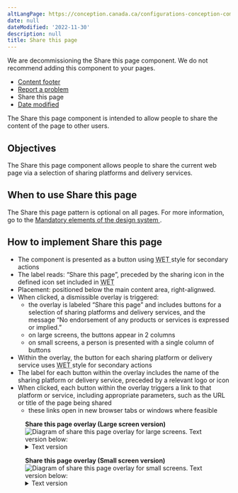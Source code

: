 ```yaml
---
altLangPage: https://conception.canada.ca/configurations-conception-communes/partagez-page.html
date: null
dateModified: '2022-11-30'
description: null
title: Share this page
---
```



<div>
<section class="alert alert-warning">
  <p>We are decommissioning the Share this page component. We do not recommend adding this component to your pages.</p>
</section>
  <div class="gc-stp-stp">
   <div class="row">
    <ul class="toc lst-spcd col-md-12">
     <li class="col-md-4 col-sm-6">
      <a class="list-group-item" href="site-footer-content.html">
       Content footer
      </a>
     </li>
     <li class="col-md-4 col-sm-6">
      <a class="list-group-item" href="report-problem.html">
       Report a problem
      </a>
     </li>
     <li class="col-md-4 col-sm-6">
      <a class="list-group-item active">
       Share this page
      </a>
     </li>
     <li class="col-md-4 col-sm-6">
      <a class="list-group-item" href="date-modified.html">
       Date modified
      </a>
     </li>
    </ul>
   </div>
  </div>
  <section>
   <p>
    The Share this page component is intended to allow people to share the content of the page to other users.
   </p>
   <section>
    <h2>
     Objectives
    </h2>
    <p>
     The Share this page component allows people to share the current web page via a selection of sharing platforms
			and delivery services.
    </p>
   </section>
   <section>
    <h2>
     When to use Share this page
    </h2>
    <p>
     The Share this page pattern is optional on all pages. For more information, go to the
     <a href="{{ site.url }}/architecture/mandatory-elements.html#header-footer">
      Mandatory
				elements of the design system
     </a>
     .
    </p>
   </section>
   <section>
    <h2>
     How to implement Share this page
    </h2>
    <ul>
     <li>
      The component is presented as a button using
      <abbr title="Web Experience Toolkit">
       WET
      </abbr>
      style for
				secondary actions
     </li>
     <li>
      The label reads: “Share this page”, preceded by the sharing icon in the defined icon set included in
      <abbr title="Web Experience Toolkit">
       WET
      </abbr>
     </li>
     <li>
      Placement: positioned below the main content area, right-alignwed.
     </li>
     <li>
      When clicked, a dismissible overlay is triggered:
      <ul>
       <li>
        the overlay is labeled “Share this page” and includes buttons for a selection of sharing platforms and
						delivery services, and the message “No endorsement of any products or services is expressed or implied.”
       </li>
       <li>
        on large screens, the buttons appear in 2 columns
       </li>
       <li>
        on small screens, a person is presented with a single column of buttons
       </li>
      </ul>
     </li>
     <li>
      Within the overlay, the button for each sharing platform or delivery service uses
      <abbr title="Web Experience Toolkit">
       WET
      </abbr>
      style for secondary actions
     </li>
     <li>
      The label for each button within the overlay includes the name of the sharing platform or delivery service,
				preceded by a relevant logo or icon
     </li>
     <li>
      When clicked, each button within the overlay triggers a link to that platform or service, including
				appropriate parameters, such as the URL or title of the page being shared
      <ul>
       <li>
        these links open in new browser tabs or windows where feasible
       </li>
      </ul>
     </li>
    </ul>
    <figure class="mrgn-bttm-lg">
     <figcaption>
      <b>
       Share this page overlay (Large screen version)
      </b>
     </figcaption>
     <img alt="Diagram of share this page overlay for large screens. Text version below:" class="img-responsive" src="https://www.canada.ca/content/dam/tbs-sct/images/government-communications/canada-content-style-guide/share-this-page-overlay-en.jpg"/>
     <details>
      <summary class="wb-toggle" data-toggle='{"print":"on"}'>
       Text version
      </summary>
      <p>
       This large screen example of “share this page” contains links to various social media platforms.
      </p>
     </details>
    </figure>
    <figure class="mrgn-bttm-lg">
     <figcaption>
      <b>
       Share this page overlay (Small screen version)
      </b>
     </figcaption>
     <img alt="Diagram of share this page overlay for small screens. Text version below:" class="img-responsive" src="https://www.canada.ca/content/dam/tbs-sct/images/government-communications/canada-content-style-guide/share-this-page-overlay-small-screen-eng.jpg"/>
     <details>
      <summary class="wb-toggle" data-toggle='{"print":"on"}'>
       Text version
      </summary>
      <p>
       This small screen example of “share this page” contains links to various social media platforms that are
					arranged in one column.
      </p>
     </details>
    </figure>
   </section>
  </section>
 </p>
</div>




